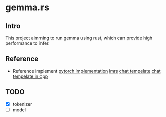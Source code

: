 # gemma.rs

## Intro

This project aimming to run gemma using rust, which can provide high performance to infer.

## Reference

- Reference implement
[pytorch implementation](https://github.com/google/gemma_pytorch)
[lmrs](https://github.com/samuel-vitorino/lm.rs/)
[chat tempelate](https://ai.google.dev/gemma/docs/formatting?hl=zh-cn)
[chat tempelate in cpp](https://github.com/google/gemma.cpp/blob/main/gemma/common.cc#L130)

## TODO

+ [x] tokenizer
+ [ ] model